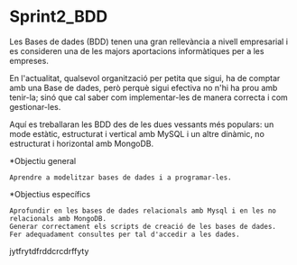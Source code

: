 # Sprint2_BDD

Les Bases de dades (BDD) tenen una gran rellevància a nivell empresarial i es consideren una de les majors aportacions informàtiques per a les empreses.

En l'actualitat, qualsevol organització per petita que sigui, ha de comptar amb una Base de dades, però perquè sigui efectiva no n'hi ha prou amb tenir-la; sinó que cal saber com implementar-les de manera correcta i com gestionar-les.

Aquí es treballaran les BDD des de les dues vessants més populars: un mode estàtic, estructurat i vertical amb MySQL i un altre dinàmic, no estructurat i horizontal amb MongoDB.

*Objectiu general

    Aprendre a modelitzar bases de dades i a programar-les.

*Objectius específics

    Aprofundir en les bases de dades relacionals amb Mysql i en les no relacionals amb MongoDB.
    Generar correctament els scripts de creació de les bases de dades.
    Fer adequadament consultes per tal d'accedir a les dades.

jytfrytdfrddcrcdrffyty